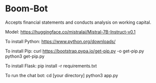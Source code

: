 # Boom-Bot
Accepts financial statements and conducts analysis on working capital.

Model: https://huggingface.co/mistralai/Mistral-7B-Instruct-v0.1

To install Python: 
https://www.python.org/downloads/

To install Pip: 
curl https://bootstrap.pypa.io/get-pip.py -o get-pip.py
python3 get-pip.py

To install Flask:
pip install -r requirements.txt

To run the chat bot:
cd [your directory]
python3 app.py
